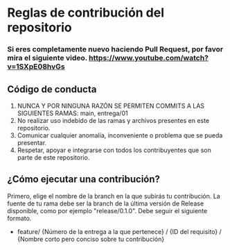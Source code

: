 # Reglas de contribución del repositorio
### Si eres completamente nuevo haciendo Pull Request, por favor mira el siguiente video. https://www.youtube.com/watch?v=1SXpE08hvGs

## Código de conducta
1. NUNCA Y POR NINGUNA RAZÓN SE PERMITEN COMMITS A LAS SIGUIENTES RAMAS: main, entrega/01
2. No realizar uso indebido de las ramas y archivos presentes en este repositorio.
3. Comunicar cualquier anomalía, inconveniente o problema que se pueda presentar.
4. Respetar, apoyar e integrarse con todos los contribuyentes que son parte de este repositorio.

## ¿Cómo ejecutar una contribución?
Primero, elige el nombre de la branch en la que subirás tu contribución. 
La fuente de tu rama debe ser la branch de la última versión de Release disponible, como por ejemplo "release/0.1.0".
Debe seguir el siguiente formato.
- feature/ {Número de la entrega a la que pertenece} / {ID del requisito} / {Nombre corto pero conciso sobre tu contribución}
